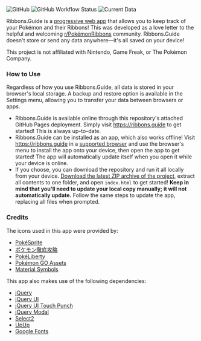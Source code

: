 ![GitHub](https://img.shields.io/github/license/azekthi/Ribbons.Guide?logo=github) ![GitHub Workflow Status](https://img.shields.io/github/actions/workflow/status/azekthi/Ribbons.Guide/deploy.yml?logo=pwa) ![Current Data](https://img.shields.io/badge/data-Scarlet%20%26%20Violet%20v1.2.0-69183D)

Ribbons.Guide is a [progressive web app](https://en.wikipedia.org/wiki/Progressive_web_app) that allows you to keep track of your Pokémon and their Ribbons! This was developed as a love letter to the helpful and welcoming [r/PokémonRibbons](https://www.reddit.com/r/pokemonribbons/) community. Ribbons.Guide doesn't store or send any data anywhere—it's all saved on your device!

This project is not affiliated with Nintendo, Game Freak, or The Pokémon Company.

### How to Use

Regardless of how you use Ribbons.Guide, all data is stored in your browser's local storage. A backup and restore option is available in the Settings menu, allowing you to transfer your data between browsers or apps.

- Ribbons.Guide is available online through this repository's attached GitHub Pages deployment. Simply visit https://ribbons.guide to get started! This is always up-to-date.
- Ribbons.Guide can be installed as an app, which also works offline! Visit https://ribbons.guide in a [supported browser](https://en.wikipedia.org/wiki/Progressive_web_app) and use the browser's menu to install the app onto your device, then open the app to get started! The app will automatically update itself when you open it while your device is online.
- If you choose, you can download the repository and run it all locally from your device. [Download the latest ZIP archive of the project](https://github.com/Azekthi/Ribbons.Guide/zipball/main/), extract all contents to one folder, and open `index.html` to get started! **Keep in mind that you'll need to update your local copy manually; it will not automatically update.** Follow the same steps to update the app, replacing all files when prompted.

### Credits

The icons used in this app were provided by:
- [PokéSprite](https://github.com/msikma/pokesprite)
- [ポケモン徹底攻略](https://yakkun.com/sv/zukan/#filter=9)
- [PokéLiberty](https://pokeliberty.net/resources/82)
- [Pokémon GO Assets](https://github.com/PokeMiners/pogo_assets)
- [Material Symbols](https://github.com/google/material-design-icons)

This app also makes use of the following dependencies:
- [jQuery](https://github.com/jquery/jquery)
- [jQuery UI](https://github.com/jquery/jquery-ui)
- [jQuery UI Touch Punch](https://github.com/RWAP/jquery-ui-touch-punch)
- [jQuery Modal](https://github.com/kylefox/jquery-modal)
- [Select2](https://github.com/select2/select2)
- [UpUp](https://github.com/TalAter/UpUp)
- [Google Fonts](https://fonts.google.com/)
